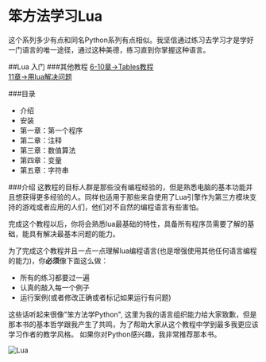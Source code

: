 ﻿笨方法学习Lua
===========

这个系列多少有点和同名Python系列有点相似。我坚信通过练习去学习才是学好一门语言的唯一途径，通过这种美德，练习直到你掌握这种语言。

##Lua 入门
###其他教程
[6-10章->Tables教程](Chapters6-10.md) <br>
[11章->用lua解决问题](Chapter11.md)

###目录
* 介绍
* 安装
* 第一章：第一个程序
* 第二章：注释
* 第三章：数值算法
* 第四章：变量
* 第五章：字符串

###介绍
这教程的目标人群是那些没有编程经验的，但是熟悉电脑的基本功能并且想获得更多经验的人。同样也适用于那些来自使用了Lua引擎作为第三方模块支持的游戏或者应用的人们，他们对不自然的编程语言有些害怕。

完成这个教程以后，你将会熟悉lua最基础的特性，具备所有程序员需要了解的基础，能具有解决最基本问题的能力。

为了完成这个教程并且一点一点理解lua编程语言(也是增强使用其他任何语言编程的能力)，你**必须**像下面这么做：

* 所有的练习都要过一遍
* 认真的敲入每一个例子
* 运行案例(或者修改正确或者标记如果运行有问题)

这些话听起来很像"笨方法学Python", 这里为我的语言组织能力给大家致歉，但是那本书的基本哲学跟我产生了共鸣，为了帮助大家从这个教程中学到最多我更应该学习作者的教学风格。 如果你对Python感兴趣，我非常推荐那本书。



![Lua](http://i.imgur.com/Mo5lv.jpg "lua")
